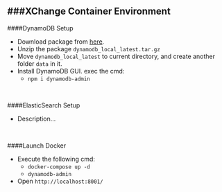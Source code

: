 ###XChange Container Environment
---
####DynamoDB Setup
- Download package from [here](https://docs.aws.amazon.com/zh_tw/amazondynamodb/latest/developerguide/DynamoDBLocal.DownloadingAndRunning.html).
- Unzip the package `dynamodb_local_latest.tar.gz` 
- Move `dynamodb_local_latest` to current directory, and create another folder `data` in it.
- Install DynamoDB GUI. exec the cmd: 
  - `npm i dynamodb-admin`
<br>

####ElasticSearch Setup
- Description...
<br>

####Launch Docker
- Execute the following cmd:
  - `docker-compose up -d`
  - `dynamodb-admin`
- Open `http://localhost:8001/`
